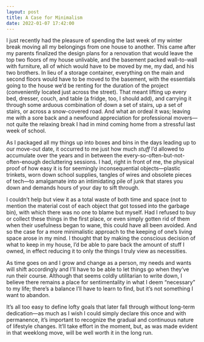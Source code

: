 ```yaml
---
layout: post
title: A Case for Minimalism
date: 2022-01-07 17:42:00
---
```

I just recently had the pleasure of spending the last week of my winter break moving all my belongings from one house to another. This came after my parents finalized the design plans for a renovation that would leave the top two floors of my house unlivable, and the basement packed wall-to-wall with furniture, all of which would have to be moved by me, my dad, and his two brothers. In lieu of a storage container, everything on the main and second floors would have to be moved to the basement, with the essentials going to the house we’d be renting for the duration of the project (conveniently located just across the street). That meant lifting up every bed, dresser, couch, and table (a fridge, too, I should add), and carrying it through some arduous combination of down a set of stairs, up a set of stairs, or across a snow-covered road. And what an ordeal it was; leaving me with a sore back and a newfound appreciation for professional movers—not quite the relaxing break I had in mind coming home from a stressful last week of school.

As I packaged all my things up into boxes and bins in the days leading up to our move-out date, it occurred to me just how much *stuff* I’d allowed to accumulate over the years and in between the every-so-often-but-not-often-enough decluttering sessions. I had, right in front of me, the physical proof of how easy it is for seemingly inconsequential objects—plastic trinkets, worn down school supplies, tangles of wires and obsolete pieces of tech—to amalgamate into an intimidating pile of junk that stares you down and demands hours of your day to sift through.

I couldn’t help but view it as a total waste of both time and space (not to mention the material cost of each object that got tossed into the garbage bin), with which there was no one to blame but myself. Had I refused to buy or collect these things in the first place, or even simply gotten rid of them when their usefulness began to wane, this could have all been avoided. And so the case for a more minimalistic approach to the keeping of one’s living space arose in my mind. I thought that by making the conscious decision of what to keep in my house, I’d be able to pare back the amount of stuff I owned, in effect reducing it to only the things I truly view as necessities.

As time goes on and I grow and change as a person, my needs and wants will shift accordingly and I’ll have to be able to let things go when they’ve run their course. Although that seems coldly utilitarian to write down, I believe there remains a place for sentimentality in what I deem “necessary” to my life; there’s a balance I’ll have to learn to find, but it’s not something I want to abandon.

It’s all too easy to define lofty goals that later fall through without long-term dedication—as much as I wish I could simply declare this once and with permanence, it’s important to recognize the gradual and continuous nature of lifestyle changes. It’ll take effort in the moment, but, as was made evident in that weeklong move, will be well worth it in the long run.

